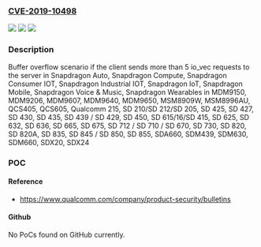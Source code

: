 ### [CVE-2019-10498](https://cve.mitre.org/cgi-bin/cvename.cgi?name=CVE-2019-10498)
![](https://img.shields.io/static/v1?label=Product&message=Snapdragon%20Auto%2C%20Snapdragon%20Compute%2C%20Snapdragon%20Consumer%20IOT%2C%20Snapdragon%20Industrial%20IOT%2C%20Snapdragon%20IoT%2C%20Snapdragon%20Mobile%2C%20Snapdragon%20Voice%20%26%20Music%2C%20Snapdragon%20Wearables&color=blue)
![](https://img.shields.io/static/v1?label=Version&message=n%2Fa&color=blue)
![](https://img.shields.io/static/v1?label=Vulnerability&message=Buffer%20Copy%20Without%20Checking%20Size%20of%20Input%20in%20Storage%20Systems&color=brighgreen)

### Description

Buffer overflow scenario if the client sends more than 5 io_vec requests to the server in Snapdragon Auto, Snapdragon Compute, Snapdragon Consumer IOT, Snapdragon Industrial IOT, Snapdragon IoT, Snapdragon Mobile, Snapdragon Voice & Music, Snapdragon Wearables in MDM9150, MDM9206, MDM9607, MDM9640, MDM9650, MSM8909W, MSM8996AU, QCS405, QCS605, Qualcomm 215, SD 210/SD 212/SD 205, SD 425, SD 427, SD 430, SD 435, SD 439 / SD 429, SD 450, SD 615/16/SD 415, SD 625, SD 632, SD 636, SD 665, SD 675, SD 712 / SD 710 / SD 670, SD 730, SD 820, SD 820A, SD 835, SD 845 / SD 850, SD 855, SDA660, SDM439, SDM630, SDM660, SDX20, SDX24

### POC

#### Reference
- https://www.qualcomm.com/company/product-security/bulletins

#### Github
No PoCs found on GitHub currently.

